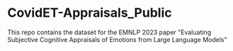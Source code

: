 # CovidET-Appraisals_Public
 This repo contains the dataset for the EMNLP 2023 paper "Evaluating Subjective Cognitive Appraisals of Emotions from Large Language Models"
